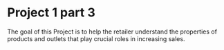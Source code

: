 # Project 1 part 3
The goal of this Project is to help the retailer understand the properties of products and outlets that play crucial roles in increasing sales.
